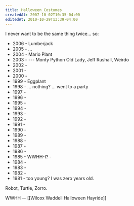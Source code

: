 ```yaml
---
title: Halloween_Costumes
createdAt: 2007-10-02T10:35-04:00
editedAt: 2010-10-29T13:39-04:00
---
```


I never want to be the same thing twice... so:

* 2006 - Lumberjack
* 2005 - ... 
* 2004 - Mario Plant
* 2003 -    --- Monty Python Old Lady, Jeff Rushall, Weirdo
* 2002 -
* 2001 -
* 2000 -
* 1999 - Eggplant
* 1998 - ... nothing? ... went to a party
* 1997 -
* 1996 -
* 1995 - 
* 1994 - 
* 1993 - 
* 1992 - 
* 1991 - 
* 1990 - 
* 1989 - 
* 1988 - 
* 1987 - 
* 1986 - 
* 1985 - WWHH-I? - 
* 1984 - 
* 1983 - 
* 1982 - 
* 1981 - too young? I was zero years old.

Robot, Turtle, Zorro.

WWHH -- [[Wilcox Waddell Halloween Hayride]]


